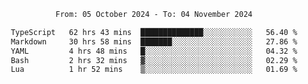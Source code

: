 <div align="center">
<p style="text-align: center;">
<!--START_SECTION:waka-->

```txt
From: 05 October 2024 - To: 04 November 2024

TypeScript   62 hrs 43 mins  ██████████████░░░░░░░░░░░   56.40 %
Markdown     30 hrs 58 mins  ███████░░░░░░░░░░░░░░░░░░   27.86 %
YAML         4 hrs 48 mins   █░░░░░░░░░░░░░░░░░░░░░░░░   04.32 %
Bash         2 hrs 32 mins   ▓░░░░░░░░░░░░░░░░░░░░░░░░   02.29 %
Lua          1 hr 52 mins    ▒░░░░░░░░░░░░░░░░░░░░░░░░   01.69 %
```

<!--END_SECTION:waka-->
</p>
</div>
